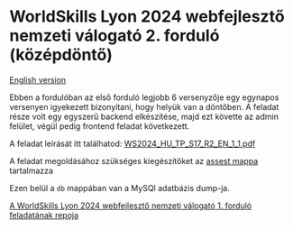 # WorldSkills Lyon 2024 webfejlesztő nemzeti válogató 2. forduló (középdöntő)

[English version](https://github.com/skillsithu/ws2024-s17-hu-r2/blob/main/README_EN.md)

Ebben a fordulóban az első forduló legjobb 6 versenyzője egy egynapos versenyen igyekezett bizonyítani, hogy helyük van a döntőben. A feladat része volt egy egyszerű backend elkészítése, majd ezt követte az admin felület, végül pedig frontend feladat következett.

A feladat leírását itt találhatod: [WS2024_HU_TP_S17_R2_EN_1_1.pdf](https://github.com/skillsit-hu/ws2024-s17-hu-r2/blob/master/WS2024_HU_TP_S17_R2_EN_1_1.pdf)

A feladat megoldásához szükséges kiegészítőket az [assest mappa](https://github.com/skillsithu/ws2024-s17-hu-r2/tree/main/assets) tartalmazza

Ezen belül a ``db`` mappában van a MySQl adatbázis dump-ja.

[A WorldSkills Lyon 2024 webfejlesztő nemzeti válogató 1. forduló feladatának repoja](https://github.com/skillsit-hu/ws2024-s17-hu-r1)

